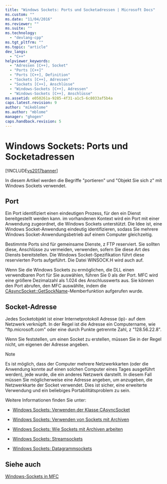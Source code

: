 ```yaml
---
title: "Windows Sockets: Ports und Socketadressen | Microsoft Docs"
ms.custom: ""
ms.date: "11/04/2016"
ms.reviewer: ""
ms.suite: ""
ms.technology: 
  - "devlang-cpp"
ms.tgt_pltfrm: ""
ms.topic: "article"
dev_langs: 
  - "C++"
helpviewer_keywords: 
  - "Adressen [C++], Socket"
  - "Ports [C++]"
  - "Ports [C++], Definition"
  - "Sockets [C++], Adressen"
  - "Sockets [C++], Anschlüsse"
  - "Windows-Sockets [C++], Adressen"
  - "Windows-Sockets [C++], Anschlüsse"
ms.assetid: e050261a-9285-4f31-a1c5-6c8033af5b4a
caps.latest.revision: 9
author: "mikeblome"
ms.author: "mblome"
manager: "ghogen"
caps.handback.revision: 5
---
```

# Windows Sockets: Ports und Socketadressen
[!INCLUDE[vs2017banner](../assembler/inline/includes/vs2017banner.md)]

In diesem Artikel werden die Begriffe "portieren" und "Objekt Sie sich z" mit Windows Sockets verwendet.  
  
##  <a name="_core_port"></a> Port  
 Ein Port identifiziert einen eindeutigen Prozess, für den ein Dienst bereitgestellt werden kann.  im vorhandenen Kontext wird ein Port mit einer Anwendung zugeordnet, die Windows Sockets unterstützt.  Die Idee ist, eine Windows Socket\-Anwendung eindeutig identifizieren, sodass Sie mehrere Windows Socket\-Anwendungsbetrieb auf einem Computer gleichzeitig.  
  
 Bestimmte Ports sind für gemeinsame Dienste, z FTP reserviert.  Sie sollten diese, Anschlüsse zu vermeiden, verwenden, sofern Sie diese Art des Diensts bereitstellen.  Die Windows Socket\-Spezifikation führt diese reservierten Ports aufgeführt.  Die Datei WINSOCK.H wird auch auf.  
  
 Wenn Sie die Windows Sockets zu ermöglichen, die DLL einen verwendbaren Port für Sie auswählen, führen Sie 0 als der Port.  MFC wird eine größere Dezimalzahl als 1.024 des Anschlusswerts aus.  Sie können den Port abrufen, den MFC auswählte, indem die [CAsyncSocket::GetSockName](../Topic/CAsyncSocket::GetSockName.md)\-Memberfunktion aufgerufen wurde.  
  
##  <a name="_core_socket_address"></a> Socket\-Adresse  
 Jedes Socketobjekt ist einer Internetprotokoll Adresse \(ip\)\- auf dem Netzwerk verknüpft.  In der Regel ist die Adresse ein Computername, wie "ftp.microsoft.com" oder eine durch Punkte getrennte Zahl, z "128.56.22.8".  
  
 Wenn Sie feststellen, um einen Socket zu erstellen, müssen Sie in der Regel nicht, um eigenen der Adresse angeben.  
  
> [!NOTE]
>  Es ist möglich, dass der Computer mehrere Netzwerkkarten \(oder die Anwendung konnte auf einen solchen Computer eines Tages ausgeführt werden\), jede wurde, die ein anderes Netzwerk darstellt.  In diesem Fall müssen Sie möglicherweise eine Adresse angeben, um anzugeben, die Netzwerkkarte der Socket verwendet.  Dies ist sicher, eine erweiterte Verwendung und ein beliebiges Portabilitätsproblem zu sein.  
  
 Weitere Informationen finden Sie unter:  
  
-   [Windows Sockets: Verwenden der Klasse CAsyncSocket](../mfc/windows-sockets-using-class-casyncsocket.md)  
  
-   [Windows Sockets: Verwenden von Sockets mit Archiven](../mfc/windows-sockets-using-sockets-with-archives.md)  
  
-   [Windows Sockets: Wie Sockets mit Archiven arbeiten](../mfc/windows-sockets-how-sockets-with-archives-work.md)  
  
-   [Windows Sockets: Streamsockets](../mfc/windows-sockets-stream-sockets.md)  
  
-   [Windows Sockets: Datagrammsockets](../mfc/windows-sockets-datagram-sockets.md)  
  
## Siehe auch  
 [Windows\-Sockets in MFC](../mfc/windows-sockets-in-mfc.md)